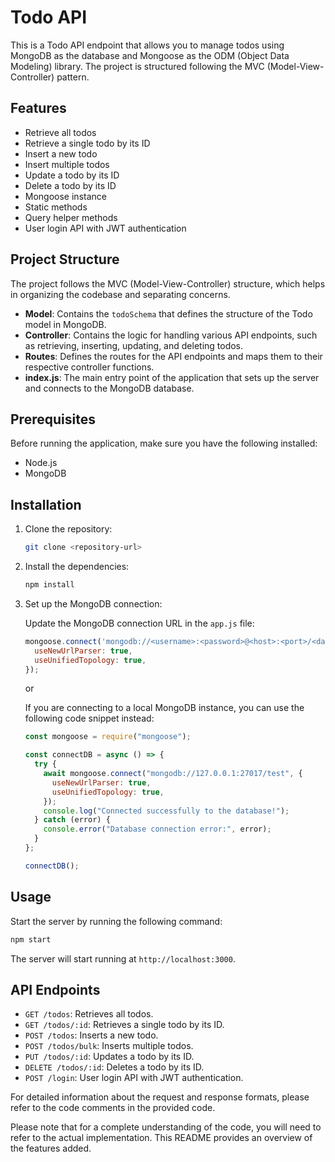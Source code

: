 
# Todo API

This is a Todo API endpoint that allows you to manage todos using MongoDB as the database and Mongoose as the ODM (Object Data Modeling) library. The project is structured following the MVC (Model-View-Controller) pattern.

## Features

- Retrieve all todos
- Retrieve a single todo by its ID
- Insert a new todo
- Insert multiple todos
- Update a todo by its ID
- Delete a todo by its ID
- Mongoose instance
- Static methods
- Query helper methods
- User login API with JWT authentication

## Project Structure

The project follows the MVC (Model-View-Controller) structure, which helps in organizing the codebase and separating concerns.

- **Model**: Contains the `todoSchema` that defines the structure of the Todo model in MongoDB.
- **Controller**: Contains the logic for handling various API endpoints, such as retrieving, inserting, updating, and deleting todos.
- **Routes**: Defines the routes for the API endpoints and maps them to their respective controller functions.
- **index.js**: The main entry point of the application that sets up the server and connects to the MongoDB database.

## Prerequisites

Before running the application, make sure you have the following installed:

- Node.js
- MongoDB

## Installation

1. Clone the repository:

   ```bash
   git clone <repository-url>
   ```

2. Install the dependencies:

   ```bash
   npm install
   ```

3. Set up the MongoDB connection:
   
   Update the MongoDB connection URL in the `app.js` file:

   ```javascript
   mongoose.connect('mongodb://<username>:<password>@<host>:<port>/<database-name>', {
     useNewUrlParser: true,
     useUnifiedTopology: true,
   });
   ```

   or

   If you are connecting to a local MongoDB instance, you can use the following code snippet instead:

   ```javascript
   const mongoose = require("mongoose");

   const connectDB = async () => {
     try {
       await mongoose.connect("mongodb://127.0.0.1:27017/test", {
         useNewUrlParser: true,
         useUnifiedTopology: true,
       });
       console.log("Connected successfully to the database!");
     } catch (error) {
       console.error("Database connection error:", error);
     }
   };

   connectDB();
   ```

## Usage

Start the server by running the following command:

```bash
npm start
```

The server will start running at `http://localhost:3000`.

## API Endpoints

- `GET /todos`: Retrieves all todos.
- `GET /todos/:id`: Retrieves a single todo by its ID.
- `POST /todos`: Inserts a new todo.
- `POST /todos/bulk`: Inserts multiple todos.
- `PUT /todos/:id`: Updates a todo by its ID.
- `DELETE /todos/:id`: Deletes a todo by its ID.
- `POST /login`: User login API with JWT authentication.

For detailed information about the request and response formats, please refer to the code comments in the provided code.

Please note that for a complete understanding of the code, you will need to refer to the actual implementation. This README provides an overview of the features added.
